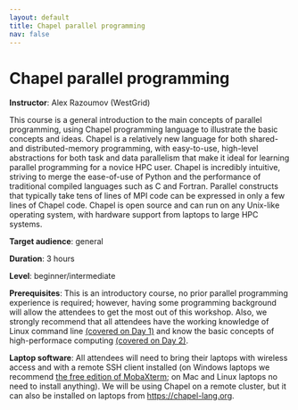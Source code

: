 ```yaml
---
layout: default
title: Chapel parallel programming
nav: false
---
```


# Chapel parallel programming

**Instructor**: Alex Razoumov (WestGrid)

This course is a general introduction to the main concepts of parallel programming, using Chapel
programming language to illustrate the basic concepts and ideas. Chapel is a relatively new language for
both shared- and distributed-memory programming, with easy-to-use, high-level abstractions for both task
and data parallelism that make it ideal for learning parallel programming for a novice HPC user. Chapel
is incredibly intuitive, striving to merge the ease-of-use of Python and the performance of traditional
compiled languages such as C and Fortran. Parallel constructs that typically take tens of lines of MPI
code can be expressed in only a few lines of Chapel code. Chapel is open source and can run on any
Unix-like operating system, with hardware support from laptops to large HPC systems.

**Target audience**: general

<!-- **Course plan**: -->

**Duration**: 3 hours

**Level**: beginner/intermediate

**Prerequisites**: This is an introductory course, no prior parallel programming experience is required;
however, having some programming background will allow the attendees to get the most out of this
workshop. Also, we strongly recommend that all attendees have the working knowledge of Linux command line
[(covered on Day 1)](bash) and know the basic concepts of high-performace computing
[(covered on Day 2)](introHPC).

**Laptop software**: All attendees will need to bring their laptops with wireless access and with a
remote SSH client installed (on Windows laptops we recommend <a
href="https://mobaxterm.mobatek.net/download.html" target="_blank">the free edition of MobaXterm</a>; on Mac and Linux
laptops no need to install anything). We will be using Chapel on a remote cluster, but it can also be
installed on laptops from https://chapel-lang.org.
